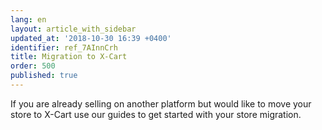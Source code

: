 ```yaml
---
lang: en
layout: article_with_sidebar
updated_at: '2018-10-30 16:39 +0400'
identifier: ref_7AInnCrh
title: Migration to X-Cart
order: 500
published: true
---
```

If you are already selling on another platform but would like to move your store to X-Cart use our guides to get started with your store migration.
